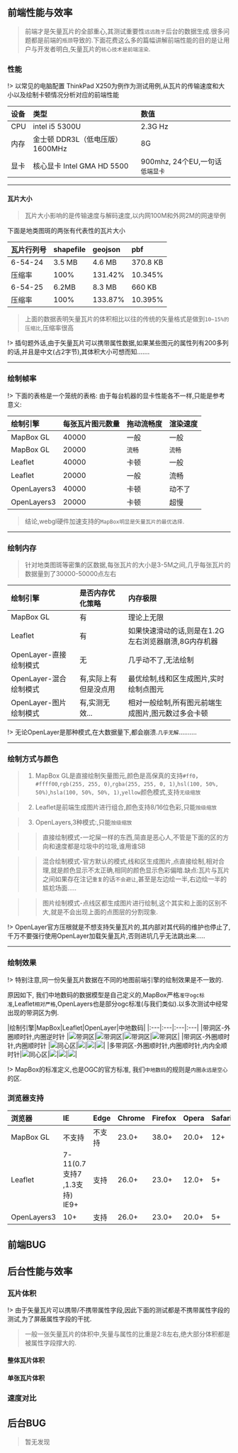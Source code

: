 ## 前端性能与效率

> 前端才是矢量瓦片的全部重心,其测试重要性`远远胜于`后台的数据生成.很多问题都是前端的`瓶颈`导致的.下面花费这么多的篇幅讲解前端性能的目的是让用户与开发者明白,矢量瓦片的`核心技术是前端渲染`.

### 性能

!> 以常见的电脑配置 ThinkPad X250为例作为测试用例,从瓦片的传输速度和大小以及绘制卡顿情况分析对应的前端性能

|设备|类型|数值|
|:---|:---|:---|
|CPU | intel i5 5300U|2.3G Hz|
|内存|金士顿 DDR3L（低电压版）1600MHz|8G|
|显卡   |核心显卡 Intel GMA HD 5500  |900mhz, 24个EU,一句话`低端显卡`|


---
#### 瓦片大小
> 瓦片大小影响的是传输速度与解码速度,以内网100M和外网2M的网速举例

下面是地类图斑的两张有代表性的瓦片大小

|瓦片行列号|shapefile|geojson|pbf|
|:---|:---|:---|:---|
|6-54-24 |3.5 MB| 4.6 MB |370.8 KB |
|压缩率|100%|131.42%|10.345%|
|6-54-25 |6.2MB| 8.3 MB |660 KB |
|压缩率|100%|133.87%|10.395%|

> 上面的数据表明矢量瓦片的体积相比以往的传统的矢量格式是做到`10~15%的压缩比`,压缩率很高

!> 插句题外话,由于矢量瓦片可以携带属性数据,如果某些图元的属性列有200多列的话,并且是中文(占2字节),其体积大小可想而知.......

---
### 绘制帧率

!> 下面的表格是一个笼统的表格: 由于每台机器的显卡性能各不一样,只能是参考意义:

|绘制引擎|每张瓦片图元数量|拖动流畅度|渲染速度|
|:---|:---|:---|:---|
|MapBox GL|40000|一般|一般|
|MapBox GL|20000|`流畅`|`流畅`|
|Leaflet|40000|卡顿|一般|
|Leaflet|20000|一般|流畅|
|OpenLayers3|40000|卡顿|动不了|
|OpenLayers3|20000|卡顿|超慢|

> 结论,webgl硬件加速支持的`MapBox明显是矢量瓦片的最优选择`.

---
### 绘制内存

> 针对地类图斑等密集的区数据,每张瓦片的大小是3-5M之间,几乎每张瓦片的数据量到了30000-50000点左右

|绘制引擎|是否内存优化策略|内存极限|
|:---|:---|:---|
|MapBox GL  | 有 | 理论上无限 |
|Leaflet  | 有 | 如果快速滑动的话,则是在1.2G左右浏览器崩溃,8G内存机器 |
|OpenLayer-直接绘制模式  | 无 | 几乎动不了,无法绘制 |
|OpenLayer-混合绘制模式  | 有,实际上有但是没点用 | 最优绘制,线和区生成图片,实时绘制点图元 |
|OpenLayer-图片绘制模式  | 有,实测无效... | 相对一般绘制,所有图元前端生成图片,图元数过多会卡顿 |

!> 无论OpenLayer是那种模式,在大数据量下,都会崩溃.`几乎无解`..........


---
### 绘制方式与颜色

> 1. MapBox GL是直接绘制矢量图元,颜色是高保真的支持`#ff0`，`#ffff00`,`rgb(255, 255, 0)`,`rgba(255, 255, 0, 1)`,`hsl(100, 50%, 50%)`,`hsla(100, 50%, 50%, 1)`,`yellow`颜色模式,支持`无级缩放`

> 2. Leaflet是前端生成图片进行组合,颜色支持8/16位色彩,只能`按级缩放`

> 3. OpenLayers,3种模式:,只能`按级缩放`

> > 直接绘制模式-一坨屎一样的东西,简直是恶心人,不管是下面的区的方向和速度都是垃圾中的垃圾,谁用谁SB

> > 混合绘制模式-官方默认的模式,线和区生成图片,点直接绘制,相对合理,就是颜色显示不太正确,相同的颜色显示色彩偏暗.缺点:瓦片与瓦片之间如果存在注记`重复`的话`不会避让`,甚至是左边绘一半,右边绘一半的尴尬场面.....

> > 图片绘制模式-点线区都生成图片进行绘制,这个其实和上面的区别不大,就是不会出现上面的点图层的分割现象.

!> OpenLayer官方压根就是不想支持矢量瓦片的,其内部对其代码的维护也停止了,千万不要强行使用OpenLayer加载矢量瓦片,否则进坑几乎无法跳出来.....




---
### 绘制效果

!> 特别注意,同一份矢量瓦片数据在不同的地图前端引擎的绘制效果是不一致的.

原因如下, 我们中地数码的数据模型是自己定义的,MapBox严格`准守ogc标准`,Leaflet`相对严格`,OpenLayers也是部分ogc标准(与我们类似).以多次测试中经常出现的带洞区为例.

|绘制引擎|MapBox|Leaflet|OpenLayer|中地数码|
|:---|:---|:---|:---|
|带洞区-外圈顺时针,内圈逆时针 |![带洞区](../img/geom/vt-polygon-2.png)|![带洞区](../img/geom/vt-polygon-2.png)|![带洞区](../img/geom/vt-polygon-2.png)|![带洞区](../img/geom/vt-polygon-2.png)|
|带洞区-外圈顺时针,内圈顺时针 |![同心区](../img/geom/vt-polygon-1.png)|![](../img/geom/vt-polygon-3.png)|![](../img/geom/vt-polygon-3.png)|![](../img/geom/vt-polygon-3.png)|
|多带洞区-外圈顺时针,内圈顺时针,内内全顺时针|![同心区](../img/geom/vt-polygon-4.png)|![](../img/geom/vt-polygon-4.png)|![](../img/geom/vt-polygon-4.png)|![](../img/geom/vt-polygon-5.png)|

!> MapBox的标准定义,也是OGC的官方标准, 我们`中地数码`的规则是`内圈永远是空心`的区.


### 浏览器支持

|浏览器|IE | Edge|Chrome|Firefox|Opera|Safari|
|:---|:---|:---|:---|:---|:---|:---|
| MapBox GL  | 不支持 |  不支持 |  23.0+ |38.0+   |20.0+   |12+|
| Leaflet  | 7-11(0.7支持7 ,1.3支持) IE9+ |  支持 |  26.0+ |23.0+   |12.0+   |5+|
| OpenLayers3  | 10+ |  支持 |  26.0+ |23.0+   |20.0+   |5+|

## 前端BUG

## 后台性能与效率

### 瓦片体积
!> 由于矢量瓦片可以携带/不携带属性字段,因此下面的测试都是不携带属性字段的测试,为了屏蔽属性字段的干扰.

> 一般一张矢量瓦片的体积中,矢量与属性的比重是2:8左右,绝大部分体积都是被属性字段撑大的.

#### 整体瓦片体积

#### 单张瓦片体积

### 速度对比

## 后台BUG

> 暂无发现
